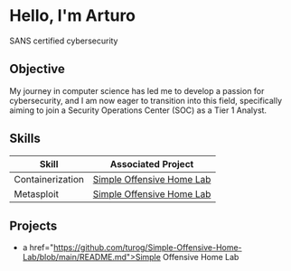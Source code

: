 # Hello, I'm Arturo


SANS certified cybersecurity 

## Objective

My journey in computer science has led me to develop a passion for cybersecurity, and I am now eager to transition into this field, specifically aiming to join a Security Operations Center (SOC) as a Tier 1 Analyst.

## Skills

| Skill                                           | Associated Project         |
|------------------------------------------------ |----------------------------|
| Containerization                                | <a href="https://github.com/turog/Simple-Offensive-Home-Lab/blob/main/README.md">Simple Offensive Home Lab</a>|
| Metasploit                                      | <a href="https://github.com/turog/Simple-Offensive-Home-Lab/blob/main/README.md">Simple Offensive Home Lab</a>|


## Projects
- a href="https://github.com/turog/Simple-Offensive-Home-Lab/blob/main/README.md">Simple Offensive Home Lab</a>
